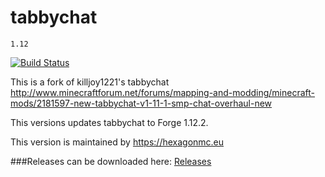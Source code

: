 tabbychat
==========
`1.12`

[![Build Status](https://travis-ci.org/HexagonMC/tabbychat.svg?branch=1.12)](https://travis-ci.org/HexagonMC/BungeeCord)

This is a fork of killjoy1221's tabbychat  
http://www.minecraftforum.net/forums/mapping-and-modding/minecraft-mods/2181597-new-tabbychat-v1-11-1-smp-chat-overhaul-new

This versions updates tabbychat to Forge 1.12.2.

This version is maintained by https://hexagonmc.eu

###Releases can be downloaded here: [Releases](https://github.com/HexagonMC/tabbychat/releases)
